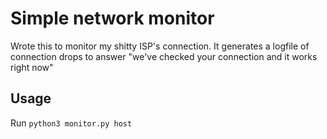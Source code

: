 # Simple network monitor
Wrote this to monitor my shitty ISP's connection. It generates a logfile of connection drops to answer "we've checked your connection and it works right now"

## Usage
Run `python3 monitor.py host` 
